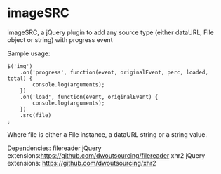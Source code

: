 # imageSRC
imageSRC, a jQuery plugin to add any source type (either dataURL, File object or string) with progress event

Sample usage:

```
$('img')
	.on('progress', function(event, originalEvent, perc, loaded, total) {
		console.log(arguments);
	})
	.on('load', function(event, originalEvent) {
		console.log(arguments);
	})
	.src(file)
;
```

Where file is either a File instance, a dataURL string or a string value.

Dependencies:
filereader jQuery extensions:https://github.com/dwoutsourcing/filereader
xhr2 jQuery extensions: https://github.com/dwoutsourcing/xhr2
